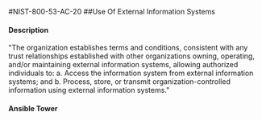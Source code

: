 #NIST-800-53-AC-20
##Use Of External Information Systems
#### Description
"The organization establishes terms and conditions, consistent with any trust relationships established with other organizations owning, operating, and/or maintaining external information systems, allowing authorized individuals to:
  a.  Access the information system from external information systems; and
  b.  Process, store, or transmit organization-controlled information using external information systems."
#### Ansible Tower

